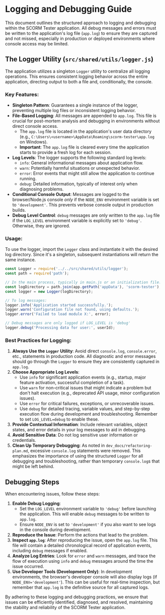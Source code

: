 # Logging and Debugging Guide

This document outlines the structured approach to logging and debugging within the SCORM Tester application. All debug messages and errors must be written to the application's log file (`app.log`) to ensure they are captured and not missed, especially in production or deployed environments where console access may be limited.

## The Logger Utility (`src/shared/utils/logger.js`)

The application utilizes a singleton `Logger` utility to centralize all logging operations. This ensures consistent logging behavior across the entire application, directing output to both a file and, conditionally, the console.

### Key Features:

*   **Singleton Pattern**: Guarantees a single instance of the logger, preventing multiple log files or inconsistent logging behavior.
*   **File-Based Logging**: All messages are appended to `app.log`. This file is crucial for post-mortem analysis and debugging in environments without direct console access.
    *   The `app.log` file is located in the application's user data directory (e.g., `C:\Users\<username>\AppData\Roaming\scorm-tester\app.log` on Windows).
    *   **Important**: The `app.log` file is cleared every time the application starts to provide a fresh log for each session.
*   **Log Levels**: The logger supports the following standard log levels:
    *   `info`: General informational messages about application flow.
    *   `warn`: Potentially harmful situations or unexpected behavior.
    *   `error`: Error events that might still allow the application to continue running.
    *   `debug`: Detailed information, typically of interest only when diagnosing problems.
*   **Conditional Console Output**: Messages are logged to the browser/Node.js console *only* if the `NODE_ENV` environment variable is set to `'development'`. This prevents verbose console output in production builds.
*   **Debug Level Control**: `debug` messages are only written to the `app.log` file if the `LOG_LEVEL` environment variable is explicitly set to `'debug'`. Otherwise, they are ignored.

### Usage:

To use the logger, import the `Logger` class and instantiate it with the desired log directory. Since it's a singleton, subsequent instantiations will return the same instance.

```javascript
const Logger = require('../../src/shared/utils/logger');
const path = require('path');

// In the main process, typically in main.js or an initialization file:
const logDirectory = path.join(app.getPath('appData'), 'scorm-tester');
const logger = new Logger(logDirectory);

// To log messages:
logger.info('Application started successfully.');
logger.warn('Configuration file not found, using defaults.');
logger.error('Failed to load module X:', error);

// Debug messages are only logged if LOG_LEVEL is 'debug'
logger.debug('Processing data for user:', userId);
```

### Best Practices for Logging:

1.  **Always Use the `Logger` Utility**: Avoid direct `console.log`, `console.error`, etc., statements in production code. All diagnostic and error messages should go through the `Logger` to ensure they are consistently captured in `app.log`.
2.  **Choose Appropriate Log Levels**:
    *   Use `info` for significant application events (e.g., startup, major feature activation, successful completion of a task).
    *   Use `warn` for non-critical issues that might indicate a problem but don't halt execution (e.g., deprecated API usage, minor configuration issues).
    *   Use `error` for critical failures, exceptions, or unrecoverable issues.
    *   Use `debug` for detailed tracing, variable values, and step-by-step execution flow during development and troubleshooting. Remember to set `LOG_LEVEL=debug` to enable these.
3.  **Provide Contextual Information**: Include relevant variables, object states, and error details in your log messages to aid in debugging.
4.  **Avoid Sensitive Data**: Do not log sensitive user information or credentials.
5.  **Clean Up Temporary Debugging**: As noted in `dev_docs/refactoring-plan.md`, excessive `console.log` statements were removed. This emphasizes the importance of using the structured `Logger` for all debugging and troubleshooting, rather than temporary `console.log`s that might be left behind.

## Debugging Steps

When encountering issues, follow these steps:

1.  **Enable Debug Logging**:
    *   Set the `LOG_LEVEL` environment variable to `'debug'` before launching the application. This will enable `debug` messages to be written to `app.log`.
    *   Ensure `NODE_ENV` is set to `'development'` if you also want to see logs in the console during development.
2.  **Reproduce the Issue**: Perform the actions that lead to the problem.
3.  **Inspect `app.log`**: After reproducing the issue, open the `app.log` file. This file will contain a detailed chronological record of application events, including `debug` messages if enabled.
4.  **Analyze Log Entries**: Look for `error` and `warn` messages, and trace the flow of execution using `info` and `debug` messages around the time the issue occurred.
5.  **Use Developer Tools (Development Only)**: In development environments, the browser's developer console will also display logs (if `NODE_ENV='development'`). This can be useful for real-time inspection, but remember that `app.log` is the definitive source for all captured logs.

By adhering to these logging and debugging practices, we ensure that issues can be efficiently identified, diagnosed, and resolved, maintaining the stability and reliability of the SCORM Tester application.